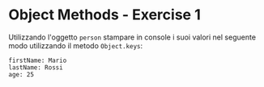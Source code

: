 # Object Methods - Exercise 1
Utilizzando l'oggetto `person` stampare in console i suoi valori nel seguente modo utilizzando il metodo `Object.keys`:

```
firstName: Mario
lastName: Rossi
age: 25
``` 